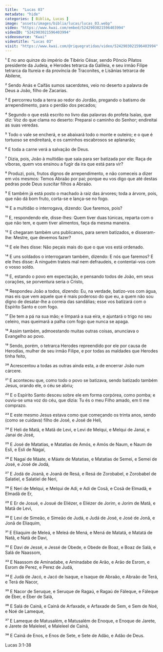 ```yaml
---
title:  "Lucas 03"
metadate: "hide"
categories: [ Biblia, Lucas ]
image: "assets/images/biblia/lucas/lucas_03.webp"
video: "https://www.kwai.com/embed/5242903021596403994"
videoID: "5242903021596403994"
videosource: "Kwai"
videotitle: "Lucas 03"
visit: "https://www.kwai.com/@riquegratidao/video/5242903021596403994"
---
```



¹ E no ano quinze do império de Tibério César, sendo Pôncio Pilatos presidente da Judeia, e Herodes tetrarca da Galileia, e seu irmão Filipe tetrarca da Itureia e da província de Traconites, e Lisânias tetrarca de Abilene,

² Sendo Anás e Caifás sumos sacerdotes, veio no deserto a palavra de Deus a João, filho de Zacarias.

³ E percorreu toda a terra ao redor do Jordão, pregando o batismo de arrependimento, para o perdão dos pecados;

⁴ Segundo o que está escrito no livro das palavras do profeta Isaías, que diz: Voz do que clama no deserto: Preparai o caminho do Senhor; endireitai as suas veredas.

⁵ Todo o vale se encherá, e se abaixará todo o monte e outeiro; e o que é tortuoso se endireitará, e os caminhos escabrosos se aplanarão;

⁶ E toda a carne verá a salvação de Deus.

⁷ Dizia, pois, João à multidão que saía para ser batizada por ele: Raça de víboras, quem vos ensinou a fugir da ira que está para vir?

⁸ Produzi, pois, frutos dignos de arrependimento, e não comeceis a dizer em vós mesmos: Temos Abraão por pai; porque eu vos digo que até destas pedras pode Deus suscitar filhos a Abraão.

⁹ E também já está posto o machado à raiz das árvores; toda a árvore, pois, que não dá bom fruto, corta-se e lança-se no fogo.

¹⁰ E a multidão o interrogava, dizendo: Que faremos, pois?

¹¹ E, respondendo ele, disse-lhes: Quem tiver duas túnicas, reparta com o que não tem, e quem tiver alimentos, faça da mesma maneira.

¹² E chegaram também uns publicanos, para serem batizados, e disseram-lhe: Mestre, que devemos fazer?

¹³ E ele lhes disse: Não peçais mais do que o que vos está ordenado.

¹⁴ E uns soldados o interrogaram também, dizendo: E nós que faremos? E ele lhes disse: A ninguém trateis mal nem defraudeis, e contentai-vos com o vosso soldo.

¹⁵ E, estando o povo em expectação, e pensando todos de João, em seus corações, se porventura seria o Cristo,

¹⁶ Respondeu João a todos, dizendo: Eu, na verdade, batizo-vos com água, mas eis que vem aquele que é mais poderoso do que eu, a quem não sou digno de desatar-lhe a correia das sandálias; esse vos batizará com o Espírito Santo e com fogo.

¹⁷ Ele tem a pá na sua mão; e limpará a sua eira, e ajuntará o trigo no seu celeiro, mas queimará a palha com fogo que nunca se apaga.

¹⁸ Assim também, admoestando muitas outras coisas, anunciava o Evangelho ao povo.

¹⁹ Sendo, porém, o tetrarca Herodes repreendido por ele por causa de Herodias, mulher de seu irmão Filipe, e por todas as maldades que Herodes tinha feito,

²⁰ Acrescentou a todas as outras ainda esta, a de encerrar João num cárcere.

²¹ E aconteceu que, como todo o povo se batizava, sendo batizado também Jesus, orando ele, o céu se abriu;

²² E o Espírito Santo desceu sobre ele em forma corpórea, como pomba; e ouviu-se uma voz do céu, que dizia: Tu és o meu Filho amado, em ti me comprazo.

²³ E este mesmo Jesus estava como que começando os trinta anos, sendo (como se cuidava) filho de José, e José de Heli,

²⁴ E Heli de Matã, e Matã de Levi, e Levi de Melqui, e Melqui de Janai, e Janai de José,

²⁵ E José de Matatias, e Matatias de Amós, e Amós de Naum, e Naum de Esli, e Esli de Nagaí,

²⁶ E Nagaí de Máate, e Máate de Matatias, e Matatias de Semei, e Semei de José, e José de Jodá,

²⁷ E Jodá de Joanã, e Joanã de Resá, e Resá de Zorobabel, e Zorobabel de Salatiel, e Salatiel de Neri,

²⁸ E Neri de Melqui, e Melqui de Adi, e Adi de Cosã, e Cosã de Elmadã, e Elmadã de Er,

²⁹ E Er de Josué, e Josué de Eliézer, e Eliézer de Jorim, e Jorim de Matã, e Matã de Levi,

³⁰ E Levi de Simeão, e Simeão de Judá, e Judá de José, e José de Jonã, e Jonã de Eliaquim,

³¹ E Eliaquim de Meleá, e Meleá de Mená, e Mená de Matatá, e Matatá de Natã, e Natã de Davi,

³² E Davi de Jessé, e Jessé de Obede, e Obede de Boaz, e Boaz de Salá, e Salá de Naassom,

³³ E Naassom de Aminadabe, e Aminadabe de Arão, e Arão de Esrom, e Esrom de Perez, e Perez de Judá,

³⁴ E Judá de Jacó, e Jacó de Isaque, e Isaque de Abraão, e Abraão de Terá, e Terá de Nacor,

³⁵ E Nacor de Seruque, e Seruque de Ragaú, e Ragaú de Fáleque, e Fáleque de Éber, e Éber de Salá,

³⁶ E Salá de Cainã, e Cainã de Arfaxade, e Arfaxade de Sem, e Sem de Noé, e Noé de Lameque,

³⁷ E Lameque de Matusalém, e Matusalém de Enoque, e Enoque de Jarete, e Jarete de Maleleel, e Maleleel de Cainã,

³⁸ E Cainã de Enos, e Enos de Sete, e Sete de Adão, e Adão de Deus. 



Lucas 3:1-38